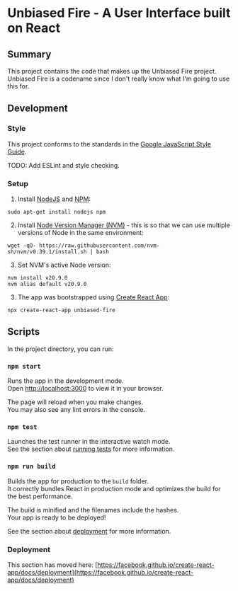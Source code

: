 # Unbiased Fire - A User Interface built on React

## Summary

This project contains the code that makes up the Unbiased Fire project. Unbiased Fire is a codename since I don't really know what I'm going to use this for.

## Development

### Style

This project conforms to the standards in the [Google JavaScript Style Guide](https://google.github.io/styleguide/jsguide.html).

TODO: Add ESLint and style checking.

### Setup
1. Install [NodeJS](https://nodejs.org/en) and [NPM](https://www.npmjs.com/):
```
sudo apt-get install nodejs npm
```
2. Install [Node Version Manager (NVM)](https://github.com/nvm-sh/nvm) - this is so that we can use multiple versions of Node in the same environment:
```
wget -qO- https://raw.githubusercontent.com/nvm-sh/nvm/v0.39.1/install.sh | bash
```
3. Set NVM's active Node version:
```
nvm install v20.9.0
nvm alias default v20.9.0
```
3. The app was bootstrapped using [Create React App](https://github.com/facebook/create-react-app):
```
npx create-react-app unbiased-fire
```

## Scripts

In the project directory, you can run:

### `npm start`

Runs the app in the development mode.\
Open [http://localhost:3000](http://localhost:3000) to view it in your browser.

The page will reload when you make changes.\
You may also see any lint errors in the console.

### `npm test`

Launches the test runner in the interactive watch mode.\
See the section about [running tests](https://facebook.github.io/create-react-app/docs/running-tests) for more information.

### `npm run build`

Builds the app for production to the `build` folder.\
It correctly bundles React in production mode and optimizes the build for the best performance.

The build is minified and the filenames include the hashes.\
Your app is ready to be deployed!

See the section about [deployment](https://facebook.github.io/create-react-app/docs/deployment) for more information.

### Deployment

This section has moved here: [https://facebook.github.io/create-react-app/docs/deployment](https://facebook.github.io/create-react-app/docs/deployment)